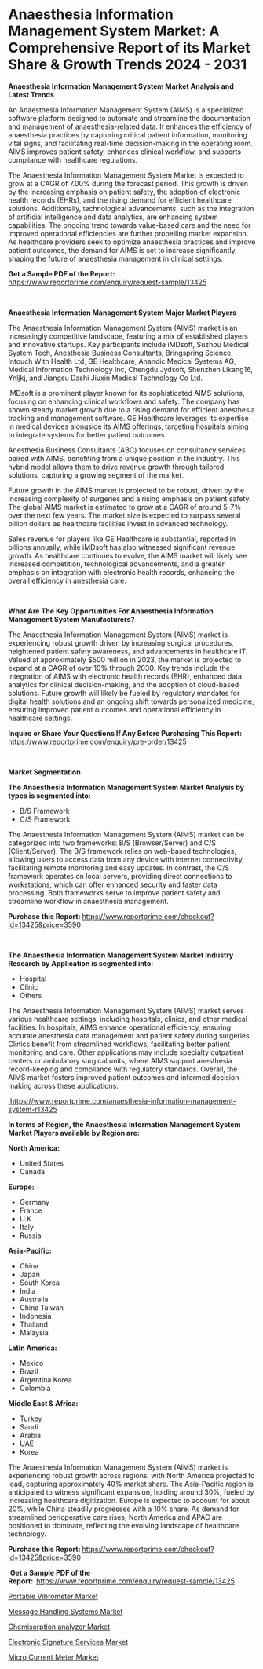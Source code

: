 <p><h1>Anaesthesia Information Management System Market: A Comprehensive Report of its Market Share & Growth Trends 2024 - 2031</h1></p><p><strong>Anaesthesia Information Management System Market Analysis and Latest Trends</strong></p>
<p><p>An Anaesthesia Information Management System (AIMS) is a specialized software platform designed to automate and streamline the documentation and management of anaesthesia-related data. It enhances the efficiency of anaesthesia practices by capturing critical patient information, monitoring vital signs, and facilitating real-time decision-making in the operating room. AIMS improves patient safety, enhances clinical workflow, and supports compliance with healthcare regulations.</p><p>The Anaesthesia Information Management System Market is expected to grow at a CAGR of 7.00% during the forecast period. This growth is driven by the increasing emphasis on patient safety, the adoption of electronic health records (EHRs), and the rising demand for efficient healthcare solutions. Additionally, technological advancements, such as the integration of artificial intelligence and data analytics, are enhancing system capabilities. The ongoing trend towards value-based care and the need for improved operational efficiencies are further propelling market expansion. As healthcare providers seek to optimize anaesthesia practices and improve patient outcomes, the demand for AIMS is set to increase significantly, shaping the future of anaesthesia management in clinical settings.</p></p>
<p><strong>Get a Sample PDF of the Report:&nbsp;</strong> <a href="https://www.reportprime.com/enquiry/request-sample/13425?utm_campaign=57&utm_medium=2&utm_source=Github&utm_content=ia&utm_term=29112024&utm_id=anaesthesia-information-management-system">https://www.reportprime.com/enquiry/request-sample/13425</a></p>
<p>&nbsp;</p>
<p><strong>Anaesthesia Information Management System Major Market Players</strong></p>
<p><p>The Anaesthesia Information Management System (AIMS) market is an increasingly competitive landscape, featuring a mix of established players and innovative startups. Key participants include iMDsoft, Suzhou Medical System Tech, Anesthesia Business Consultants, Bringspring Science, Intouch With Health Ltd, GE Healthcare, Anandic Medical Systems AG, Medical Information Technology Inc, Chengdu Jydsoft, Shenzhen Likang16, Ynljkj, and Jiangsu Dashi Jiuxin Medical Technology Co Ltd.</p><p>iMDsoft is a prominent player known for its sophisticated AIMS solutions, focusing on enhancing clinical workflows and safety. The company has shown steady market growth due to a rising demand for efficient anesthesia tracking and management software. GE Healthcare leverages its expertise in medical devices alongside its AIMS offerings, targeting hospitals aiming to integrate systems for better patient outcomes. </p><p>Anesthesia Business Consultants (ABC) focuses on consultancy services paired with AIMS, benefiting from a unique position in the industry. This hybrid model allows them to drive revenue growth through tailored solutions, capturing a growing segment of the market.</p><p>Future growth in the AIMS market is projected to be robust, driven by the increasing complexity of surgeries and a rising emphasis on patient safety. The global AIMS market is estimated to grow at a CAGR of around 5-7% over the next few years. The market size is expected to surpass several billion dollars as healthcare facilities invest in advanced technology.</p><p>Sales revenue for players like GE Healthcare is substantial, reported in billions annually, while iMDsoft has also witnessed significant revenue growth. As healthcare continues to evolve, the AIMS market will likely see increased competition, technological advancements, and a greater emphasis on integration with electronic health records, enhancing the overall efficiency in anesthesia care.</p></p>
<p>&nbsp;</p>
<p><strong>What Are The Key Opportunities For Anaesthesia Information Management System Manufacturers?</strong></p>
<p><p>The Anaesthesia Information Management System (AIMS) market is experiencing robust growth driven by increasing surgical procedures, heightened patient safety awareness, and advancements in healthcare IT. Valued at approximately $500 million in 2023, the market is projected to expand at a CAGR of over 10% through 2030. Key trends include the integration of AIMS with electronic health records (EHR), enhanced data analytics for clinical decision-making, and the adoption of cloud-based solutions. Future growth will likely be fueled by regulatory mandates for digital health solutions and an ongoing shift towards personalized medicine, ensuring improved patient outcomes and operational efficiency in healthcare settings.</p></p>
<p><strong>Inquire or Share Your Questions If Any Before Purchasing This Report:</strong> <a href="https://www.reportprime.com/enquiry/pre-order/13425?utm_campaign=57&utm_medium=2&utm_source=Github&utm_content=ia&utm_term=29112024&utm_id=anaesthesia-information-management-system">https://www.reportprime.com/enquiry/pre-order/13425</a></p>
<p>&nbsp;</p>
<p><strong>Market Segmentation</strong></p>
<p><strong>The Anaesthesia Information Management System Market Analysis by types is segmented into:</strong></p>
<p><ul><li>B/S Framework</li><li>C/S Framework</li></ul></p>
<p><p>The Anaesthesia Information Management System (AIMS) market can be categorized into two frameworks: B/S (Browser/Server) and C/S (Client/Server). The B/S framework relies on web-based technologies, allowing users to access data from any device with internet connectivity, facilitating remote monitoring and easy updates. In contrast, the C/S framework operates on local servers, providing direct connections to workstations, which can offer enhanced security and faster data processing. Both frameworks serve to improve patient safety and streamline workflow in anaesthesia management.</p></p>
<p><strong>Purchase this Report:&nbsp;</strong><a href="https://www.reportprime.com/checkout?id=13425&price=3590&utm_campaign=57&utm_medium=2&utm_source=Github&utm_content=ia&utm_term=29112024&utm_id=anaesthesia-information-management-system">https://www.reportprime.com/checkout?id=13425&price=3590</a></p>
<p>&nbsp;</p>
<p><strong>The Anaesthesia Information Management System Market Industry Research by Application is segmented into:</strong></p>
<p><ul><li>Hospital</li><li>Clinic</li><li>Others</li></ul></p>
<p><p>The Anaesthesia Information Management System (AIMS) market serves various healthcare settings, including hospitals, clinics, and other medical facilities. In hospitals, AIMS enhance operational efficiency, ensuring accurate anesthesia data management and patient safety during surgeries. Clinics benefit from streamlined workflows, facilitating better patient monitoring and care. Other applications may include specialty outpatient centers or ambulatory surgical units, where AIMS support anesthesia record-keeping and compliance with regulatory standards. Overall, the AIMS market fosters improved patient outcomes and informed decision-making across these applications.</p></p>
<p><a href="https://www.reportprime.com/anaesthesia-information-management-system-r13425?utm_campaign=57&utm_medium=2&utm_source=Github&utm_content=ia&utm_term=29112024&utm_id=anaesthesia-information-management-system">&nbsp;https://www.reportprime.com/anaesthesia-information-management-system-r13425</a></p>
<p><strong>In terms of Region, the Anaesthesia Information Management System Market Players available by Region are:</strong></p>
<p>
    <p> <strong> North America: </strong>
        <ul>
            <li>United States</li>
            <li>Canada</li>
        </ul>
        </p> 
    <p> <strong> Europe: </strong>
        <ul>
            <li>Germany</li>
            <li>France</li>
            <li>U.K.</li>
            <li>Italy</li>
            <li>Russia</li>
        </ul>
        </p> 
    <p> <strong> Asia-Pacific: </strong>
        <ul>
            <li>China</li>
            <li>Japan</li>
            <li>South Korea</li>
            <li>India</li>
            <li>Australia</li>
            <li>China Taiwan</li>
            <li>Indonesia</li>
            <li>Thailand</li>
            <li>Malaysia</li>
        </ul>
        </p> 
    <p> <strong> Latin America: </strong>
        <ul>
            <li>Mexico</li>
            <li>Brazil</li>
            <li>Argentina Korea</li>
            <li>Colombia</li>
        </ul>
        </p> 
    <p> <strong> Middle East & Africa: </strong>
        <ul>
            <li>Turkey</li>
            <li>Saudi</li>
            <li>Arabia</li>
            <li>UAE</li>
            <li>Korea</li>
        </ul>
    </p>
    </p>
<p><p>The Anaesthesia Information Management System (AIMS) market is experiencing robust growth across regions, with North America projected to lead, capturing approximately 40% market share. The Asia-Pacific region is anticipated to witness significant expansion, holding around 30%, fueled by increasing healthcare digitization. Europe is expected to account for about 20%, while China steadily progresses with a 10% share. As demand for streamlined perioperative care rises, North America and APAC are positioned to dominate, reflecting the evolving landscape of healthcare technology.</p></p>
<p><strong>Purchase this Report: </strong><a href="https://www.reportprime.com/checkout?id=13425&price=3590&utm_campaign=57&utm_medium=2&utm_source=Github&utm_content=ia&utm_term=29112024&utm_id=anaesthesia-information-management-system">https://www.reportprime.com/checkout?id=13425&price=3590</a></p>
<p>&nbsp;<strong>Get a Sample PDF of the Report:&nbsp;&nbsp;</strong><a href="https://www.reportprime.com/enquiry/request-sample/13425?utm_campaign=57&utm_medium=2&utm_source=Github&utm_content=ia&utm_term=29112024&utm_id=anaesthesia-information-management-system">https://www.reportprime.com/enquiry/request-sample/13425</a></p>
<p><strong></strong></p>
<p><p><a href="https://issuu.com/reportprime-2/docs/portable-vibrometer-market-size-2030.pptx?utm_campaign=57&utm_medium=2&utm_source=Github&utm_content=ia&utm_term=29112024&utm_id=anaesthesia-information-management-system">Portable Vibrometer Market</a></p><p><a href="https://github.com/AshrafKhan865/Market-Research-Report-List-1/blob/main/message-handling-systems-market.md?utm_campaign=57&utm_medium=2&utm_source=Github&utm_content=ia&utm_term=29112024&utm_id=anaesthesia-information-management-system">Message Handling Systems Market</a></p><p><a href="https://www.linkedin.com/pulse/chemisorption-analyzer-market-trends-insights-type-application-pfghe?utm_campaign=57&utm_medium=2&utm_source=Github&utm_content=ia&utm_term=29112024&utm_id=anaesthesia-information-management-system">Chemisorption analyzer Market</a></p><p><a href="https://github.com/gullattedenna/Market-Research-Report-List-1/blob/main/electronic-signature-services-market.md?utm_campaign=57&utm_medium=2&utm_source=Github&utm_content=ia&utm_term=29112024&utm_id=anaesthesia-information-management-system">Electronic Signature Services Market</a></p><p><a href="https://issuu.com/reportprime-2/docs/micro-current-meter-market-size-2030.pptx?utm_campaign=57&utm_medium=2&utm_source=Github&utm_content=ia&utm_term=29112024&utm_id=anaesthesia-information-management-system">Micro Current Meter Market</a></p></p>